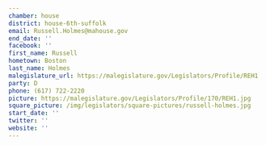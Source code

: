 ```yaml
---
chamber: house
district: house-6th-suffolk
email: Russell.Holmes@mahouse.gov
end_date: ''
facebook: ''
first_name: Russell
hometown: Boston
last_name: Holmes
malegislature_url: https://malegislature.gov/Legislators/Profile/REH1
party: D
phone: (617) 722-2220
picture: https://malegislature.gov/Legislators/Profile/170/REH1.jpg
square_picture: /img/legislators/square-pictures/russell-holmes.jpg
start_date: ''
twitter: ''
website: ''
---
```

